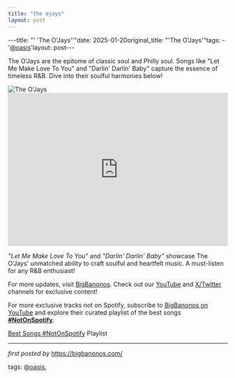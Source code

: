 ```yaml
---
title: "the ojays"
layout: post
---
```

---title: "' 'The O'Jays''"date: 2025-01-20original_title: "'The O'Jays'"tags:  - '[@oasis](/tags/oasis/)'layout: post---<p >The O'Jays are the epitome of classic soul and Philly soul. Songs like "Let Me Make Love To You" and "Darlin' Darlin' Baby" capture the essence of timeless R&B. Dive into their soulful harmonies below!</p> <div > <img src="https://i.scdn.co/image/ab67616d0000b2737bc09ea8d6c7db1993dfb77d" alt="The O'Jays" /></div> <div > <iframe src="https://open.spotify.com/embed/playlist/4gsysVRv541pV8mzuIqeQ1?utm_source=generator" width="100%" height="352" frameborder="0" allowfullscreen="" allow="autoplay; clipboard-write; encrypted-media; fullscreen; picture-in-picture" loading="lazy"></iframe></div> <div > <p><em>"Let Me Make Love To You"</em> and <em>"Darlin' Darlin' Baby"</em> showcase The O'Jays' unmatched ability to craft soulful and heartfelt music. A must-listen for any R&B enthusiast!</p></div> <div > <p>For more updates, visit <a href="https://bigbanonos.com/" target="_blank">BigBanonos</a>. Check out our <a href="https://www.youtube.com/[@BigBanonos](/tags/BigBanonos/)" target="_blank">YouTube</a> and <a href="https://x.com/bigbanonos" target="_blank">X/Twitter</a> channels for exclusive content!</p><!--Subscribe and Playlist Links--><div>    <p>For more exclusive tracks not on Spotify, subscribe to <a href="https://www.youtube.com/[@BigBanonos](/tags/BigBanonos/)" target="_blank">BigBanonos on YouTube</a> and explore their curated playlist of the best songs <strong>[#NotOnSpotify](/tags/NotOnSpotify/)</strong>.</p>    <p><a href="https://www.youtube.com/playlist?list=PLtuNtuTatqI0kFahUCbtbfenC_ET5O_tr" target="_blank">Best Songs [#NotOnSpotify](/tags/NotOnSpotify/) Playlist<br /></a></p></div><hr /><p><em>first posted by</em> <a href="https://bigbanonos.com/" rel="noopener" target="_new">https://bigbanonos.com/</a></p><p>tags: [@oasis](/tags/oasis/),</p>